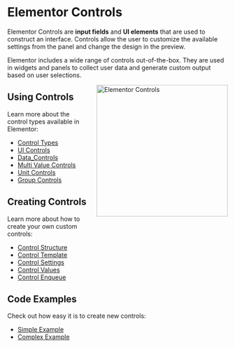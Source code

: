 # Elementor Controls

<Badge type="tip" vertical="top" text="Elementor Core" /> <Badge type="warning" vertical="top" text="Advanced" />

Elementor Controls are **input fields** and **UI elements** that are used to construct an interface. Controls allow the user to customize the available settings from the panel and change the design in the preview.

Elementor includes a wide range of controls out-of-the-box. They are used in widgets and panels to collect user data and generate custom output based on user selections.

<img src="/assets/img/elementor-controls.png" alt="Elementor Controls" style="float: right; width: 300px; margin-left: 20px; margin-bottom: 20px;">

## Using Controls

Learn more about the control types available in Elementor:

* [Control Types](./control-types)
* [UI Controls](./ui-controls)
* [Data_Controls](./data-controls)
* [Multi Value Controls](./multi-value-controls)
* [Unit Controls](./unit-controls)
* [Group Controls](./group-controls)

## Creating Controls

Learn more about how to create your own custom controls:

* [Control Structure](./control-structure)
* [Control Template](./control-template)
* [Control Settings](./control-settings)
* [Control Values](./control-values)
* [Control Enqueue](./control-enqueue)

## Code Examples

Check out how easy it is to create new controls:

* [Simple Example](./simple-example)
* [Complex Example](./complex-example)
